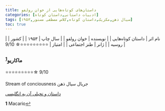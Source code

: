 ```yaml
---
title: داستان‌های کوتاه‌هایی از خوان‌ رولفو
categories: [ادبیات داستانی,داستان کوتاه]
tags: [سیال ذهن,مکزیک,داستان کوتاه,کلاس مصطفی مستور,۱۹۵۳]
toc: true
---
```


| نام اثر | داستان‌ کوتاه‌هایی |
| نویسنده | خوان‌ رولفو |
| سال چاپ | ۱۹۵۳ |
| کشور | روسیه |
| ژانر | طنز اجتماعی |
| امتیاز | ⭐⭐⭐⭐⭐⭐⭐⭐⭐☆ 9/10 |

### ماکاریو<sup id="a1">[1](#f1)</sup>
⭐⭐⭐⭐⭐⭐⭐⭐⭐☆ 9/10

Stream of conciousness
جریال سیال ذهن

[داستان و تحیلی آن به انگلیسی](https://www.gradesaver.com/the-burning-plain-and-other-stories/study-guide/summary-macario)

<b id="f1">1</b> <span class="footnote">Macario</span>[↩](#a1)
